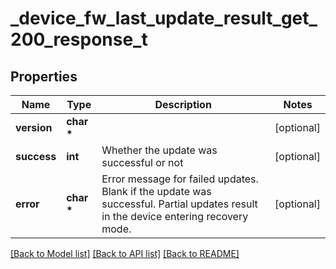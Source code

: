 # _device_fw_last_update_result_get_200_response_t

## Properties
Name | Type | Description | Notes
------------ | ------------- | ------------- | -------------
**version** | **char \*** |  | [optional] 
**success** | **int** | Whether the update was successful or not | [optional] 
**error** | **char \*** | Error message for failed updates. Blank if the update was successful. Partial updates result in the device entering recovery mode. | [optional] 

[[Back to Model list]](../README.md#documentation-for-models) [[Back to API list]](../README.md#documentation-for-api-endpoints) [[Back to README]](../README.md)


